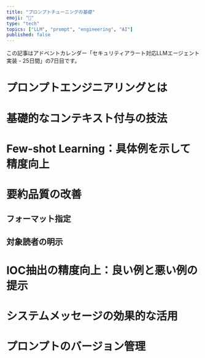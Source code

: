 ```yaml
---
title: "プロンプトチューニングの基礎"
emoji: "🤖"
type: "tech"
topics: ["LLM", "prompt", "engineering", "AI"]
published: false
---
```


この記事はアドベントカレンダー「セキュリティアラート対応LLMエージェント実装 - 25日間」の7日目です。

# プロンプトエンジニアリングとは

# 基礎的なコンテキスト付与の技法

# Few-shot Learning：具体例を示して精度向上

# 要約品質の改善

## フォーマット指定

## 対象読者の明示

# IOC抽出の精度向上：良い例と悪い例の提示

# システムメッセージの効果的な活用

# プロンプトのバージョン管理
